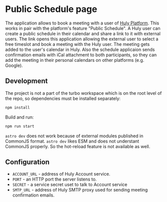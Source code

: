 # Public Schedule page

The application allows to book a meeting with a user of [Huly Platform](./https://github.com/hcengineering/platform). This works in pair with the platform's feature "Public Schedule". A Huly user can create a public schedule in their calendar and share a link to it with external users. The link opens this application allowing the external user to select a free timeslot and book a meeting with the Huly user. The meeting gets added to the user's calendar in Huly. Also the schedule applicaion sends confirmation emails with iCal attachment to both participants, so they can add the meeting in their personal calendars on other platforms (e.g. Google).

## Development

The project is not a part of the turbo workspace which is on the root level of the repo, so dependencies must be installed separately:

```bash
npm install
```

Build and run:

```bash
npm run start
```

`astro dev` does not work because of external modules published in CommonJS format. `astro dev` likes ESM and does not understant CommonJS properly. So the hot-reload feature is not available as well.

## Configuration

- `ACCOUNT_URL` - address of Huly Account service.
- `PORT` - an HTTP port the server listens to.
- `SECRET` - a service secret uset to talk to Account service
- `SMTP_URL` - address of Huly SMTP proxy used for sending meeting confirmation emails.
